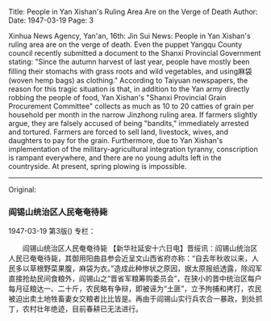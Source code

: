 Title: People in Yan Xishan's Ruling Area Are on the Verge of Death
Author:
Date: 1947-03-19
Page: 3

Xinhua News Agency, Yan'an, 16th: Jin Sui News: People in Yan Xishan's ruling area are on the verge of death. Even the puppet Yangqu County council recently submitted a document to the Shanxi Provincial Government stating: "Since the autumn harvest of last year, people have mostly been filling their stomachs with grass roots and wild vegetables, and using麻袋 (woven hemp bags) as clothing." According to Taiyuan newspapers, the reason for this tragic situation is that, in addition to the Yan army directly robbing the people of food, Yan Xishan's "Shanxi Provincial Grain Procurement Committee" collects as much as 10 to 20 catties of grain per household per month in the narrow Jinzhong ruling area. If farmers slightly argue, they are falsely accused of being "bandits," immediately arrested and tortured. Farmers are forced to sell land, livestock, wives, and daughters to pay for the grain. Furthermore, due to Yan Xishan's implementation of the military-agricultural integration tyranny, conscription is rampant everywhere, and there are no young adults left in the countryside. At present, spring plowing is impossible.



<hr /> 

Original: 


### 阎锡山统治区人民奄奄待毙

1947-03-19
第3版()
专栏：

　　阎锡山统治区人民奄奄待毙
    【新华社延安十六日电】晋绥讯：阎锡山统治区人民已奄奄待毙，其御用阳曲县参会近呈文山西省府亦称：“自去年秋收以来，人民多以草根野菜果腹，麻袋为衣。”造成此种惨状之原因，据太原报纸透露，除阎军直接抢劫民间食粮外，阎锡山之“晋省军粮筹购委员会”，在狭小的晋中统治区每户每月征粮达一、二十斤，农民略有争辩，即被诬为“土匪”，立予拘捕和拷打，农民被迫出卖土地牲畜妻女交粮者比比皆是。再由于阎锡山实行兵农合一暴政，到处抓丁，农村壮年绝迹，目前春耕已无法进行。
